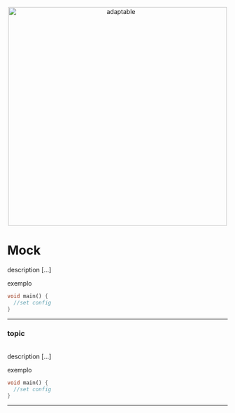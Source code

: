 <p align="center">
   <img src="https://user-images.githubusercontent.com/66264766/157141908-c8a760f7-6e13-4046-90f6-9243f698062b.png" alt="adaptable" width="500"/>
</p>

# Mock

description [...]

exemplo

```dart
void main() {
  //set config
}
```
---

### topic
<br>
description [...]

<br>

exemplo

```dart
void main() {
  //set config
}

```
---
